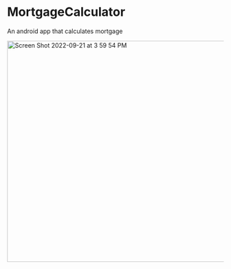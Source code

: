 # MortgageCalculator

An android app that calculates mortgage

<img width="513" alt="Screen Shot 2022-09-21 at 3 59 54 PM" src="https://user-images.githubusercontent.com/71808318/191624868-e5933fd5-0ddc-4eb2-8bc0-f70697177a5e.png">

